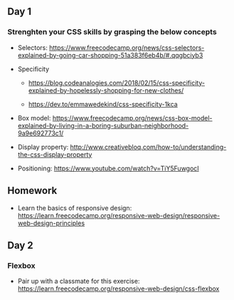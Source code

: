 ## Day 1


### Strenghten your CSS skills by grasping the below concepts

- Selectors: https://www.freecodecamp.org/news/css-selectors-explained-by-going-car-shopping-51a383f6eb4b/#.qqgbciyb3

- Specificity

    - https://blog.codeanalogies.com/2018/02/15/css-specificity-explained-by-hopelessly-shopping-for-new-clothes/

    - https://dev.to/emmawedekind/css-specificity-1kca

- Box model: https://www.freecodecamp.org/news/css-box-model-explained-by-living-in-a-boring-suburban-neighborhood-9a9e692773c1/

- Display property: http://www.creativebloq.com/how-to/understanding-the-css-display-property

- Positioning: https://www.youtube.com/watch?v=TiY5FuwgocI


## Homework

- Learn the basics of responsive design: https://learn.freecodecamp.org/responsive-web-design/responsive-web-design-principles


## Day 2


### Flexbox

- Pair up with a classmate for this exercise: https://learn.freecodecamp.org/responsive-web-design/css-flexbox
